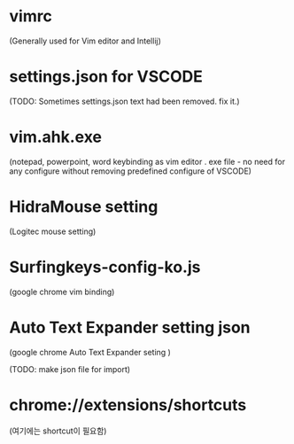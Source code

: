 
# vimrc 
(Generally used for Vim editor and Intellij)

# settings.json for VSCODE 
(TODO: Sometimes settings.json text had been removed. fix it.)

# vim.ahk.exe
(notepad, powerpoint, word keybinding as vim editor . exe file - no need for any configure without removing predefined configure of VSCODE)

# HidraMouse setting 
(Logitec mouse setting)

# Surfingkeys-config-ko.js  
(google chrome vim binding) 

# Auto Text Expander setting json
(google chrome Auto Text Expander seting ) 

(TODO: make json file for import) 

# chrome://extensions/shortcuts

(여기에는 shortcut이 필요함)
